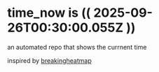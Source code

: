 # time_now is (( 2025-09-26T00:30:00.055Z ))

an automated repo that shows the currnent time

inspired by [breakingheatmap](https://github.com/breakingheatmap/breakingheatmap)